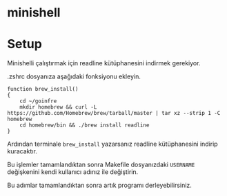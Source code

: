 # minishell


# Setup

Minishelli çalıştırmak için readline kütüphanesini indirmek gerekiyor.

.zshrc dosyanıza aşağıdaki fonksiyonu ekleyin.

```
function brew_install()
{
	cd ~/goinfre
	mkdir homebrew && curl -L https://github.com/Homebrew/brew/tarball/master | tar xz --strip 1 -C homebrew
	cd homebrew/bin && ./brew install readline
}
```
Ardından terminale `brew_install` yazarsanız readline kütüphanesini indirip kuracaktır.

Bu işlemler tamamlandıktan sonra Makefile dosyanızdaki `USERNAME` değişkenini kendi kullanıcı adınız ile değiştirin.

Bu adımlar tamamlandıktan sonra artık programı derleyebilirsiniz.
